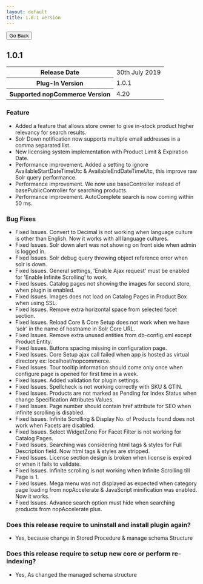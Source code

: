 ```yaml
---
layout: default
title: 1.0.1 version
---
```

<div class="sub-section">
  <div class="backtoprevpage">
    <button id="backButton">Go Back</button>
  </div>
  <div class="page-title">
    <h2>1.0.1</h2>
  </div>
  <div class="section-content">
    <div class="table-responsive">
        <table class="table table-bordered table-striped table-hover">
            <tbody>
                <tr>
                    <th>Release Date</th>
                    <td>30th July 2019</td>
                </tr>
                <tr>
                    <th>Plug-In Version</th>
                    <td>1.0.1</td>
                </tr>
                <tr>
                    <th>Supported nopCommerce Version</th>
                    <td>4.20</td>
                </tr>
            </tbody>
        </table>
    </div>
  </div>
</div>
<div class="sub-section">
  <div class="sub-title">
    <h3><span>Feature</span></h3>
  </div>
  <div class="section-content">
    <ul class="info-badges">
      <li>Added a feature that allows store owner to give in-stock product higher relevancy for search results.</li>
      <li>Solr Down notification now supports multiple email addresses in a comma separated list.</li>
      <li>New licensing system implementation with Product Limit & Expiration Date.</li>
      <li>Performance improvement. Added a setting to ignore AvailableStartDateTimeUtc & AvailableEndDateTimeUtc, this improve raw Solr query performance.</li>
      <li>Performance improvement. We now use baseController instead of basePublicController for searching products.</li>
      <li>Performance improvement. AutoComplete search is now coming within 50 ms.</li>
    </ul>
  </div>
</div>  
<div class="sub-section">
  <div class="sub-title">
    <h3><span>Bug Fixes</span></h3>
  </div>
  <div class="section-content">
    <ul class="info-badges">
      <li>Fixed Issues. Convert to Decimal is not working when language culture is other than English. Now it works with all language cultures.</li>
        <li>Fixed Issues. Solr down alert was not showing on front side when admin is logged in.</li>
        <li>Fixed Issues. Solr debug query throwing object reference error when solr is down.</li>
        <li>Fixed Issues. General settings, 'Enable Ajax request' must be enabled for 'Enable Infinite Scrolling' to work.</li>
        <li>Fixed Issues. Catalog pages not showing the images for second store, when plugin is enabled.</li>
        <li>Fixed Issues. Images does not load on Catalog Pages in Product Box when using SSL.</li>
        <li>Fixed Issues. Remove extra horizontal space from selected facet section.</li>
        <li>Fixed Issues. Reload Core & Core Setup does not work when we have ‘solr’ in the name of hostname in Solr Core URL.</li>
        <li>Fixed Issues. Remove extra unused entities from db-config.xml except Product Entity.</li>
        <li>Fixed Issues. Buttons spacing missing in configuration page.</li>
        <li>Fixed Issues. Core Setup ajax call failed when app is hosted as virtual directory ex: localhost/nopcommerce.</li>
        <li>Fixed Issues. Tour tooltip information should come only once when configure page is opened for first time in a week.</li>
        <li>Fixed Issues. Added validation for plugin settings.</li>
        <li>Fixed Issues. Spellcheck is not working correctly with SKU & GTIN.</li>
        <li>Fixed Issues. Products are not marked as Pending for Index Status when change Specification Attributes Values.</li>
        <li>Fixed Issues. Page number should contain href attribute for SEO when infinite scrolling is disabled.</li>
        <li>Fixed Issues. Infinite Scrolling & Display No. of Products found does not work when Facets are disabled.</li>
        <li>Fixed Issues. Select WidgetZone For Facet Filter is not working for Catalog Pages.</li>
        <li>Fixed Issues. Searching was considering html tags & styles for Full Description field. Now html tags & styles are stripped.</li>
        <li>Fixed Issues. License section design is broken when license is expired or when it fails to validate.</li>
        <li>Fixed Issues. Infinite scrolling is not working when Infinite Scrolling till Page is 1.</li>
        <li>Fixed Issues. Mega menu was not displayed as expected when category page loading from nopAccelerate & JavaScript minification was enabled. Now it works.</li>
        <li>Fixed Issues. Advance search option must hide when searching products from nopAccelerate plus.</li>
    </ul>
  </div>
</div>  
<div class="sub-section">
  <div class="sub-title">
    <h3><span>Does this release require to uninstall and install plugin again?</span></h3>
  </div>
  <div class="section-content">
    <ul class="info-badges">
      <li>Yes, because change in Stored Procedure & manage schema Structure</li>
    </ul>
  </div>
</div>
<div class="sub-section">
  <div class="sub-title">
    <h3><span>Does this release require to setup new core or perform re-indexing?</span></h3>
  </div>
  <div class="section-content">
    <ul class="info-badges">
      <li>Yes, As changed the managed schema structure</li>
    </ul>
  </div>
</div>

